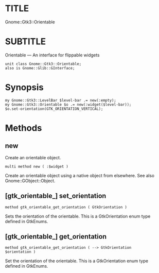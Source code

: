 TITLE
=====

Gnome::Gtk3::Orientable

SUBTITLE
========

Orientable — An interface for flippable widgets

    unit class Gnome::Gtk3::Orientable;
    also is Gnome::Glib::GInterface;

Synopsis
========

    my Gnome::Gtk3::LevelBar $level-bar .= new(:empty);
    my Gnome::Gtk3::Orientable $o .= new(:widget($level-bar));
    $o.set-orientation(GTK_ORIENTATION_VERTICAL);

Methods
=======

new
---

Create an orientable object.

    multi method new ( :$widget )

Create an orientable object using a native object from elsewhere. See also Gnome::GObject::Object.

[gtk_orientable_] set_orientation
---------------------------------

    method gtk_orientable_get_orientation ( GtkOrientation )

Sets the orientation of the orientable. This is a GtkOrientation enum type defined in GtkEnums.

[gtk_orientable_] get_orientation
---------------------------------

    method gtk_orientable_get_orientation ( --> GtkOrientation $orientation )

Set the orientation of the orientable. This is a GtkOrientation enum type defined in GtkEnums.

